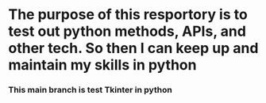 # The purpose of this resportory is to test out python methods, APIs, and other tech. So then I can keep up and maintain my skills in python

### This main branch is test Tkinter in python